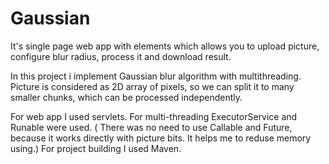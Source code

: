 # Gaussian
It's single page web app with elements which allows you to upload picture, configure blur radius, process it and download result.

In this project i implement Gaussian blur algorithm with multithreading. Picture is considered as 2D array of pixels, so we can split it to many smaller chunks, which can be processed independently.

For web app I used servlets.
For multi-threading ExecutorService and Runable were used.
         ( There was no need to use Callable and Future, because it works directly with picture bits. It helps me to reduse memory using.)
For project building I used Maven.
